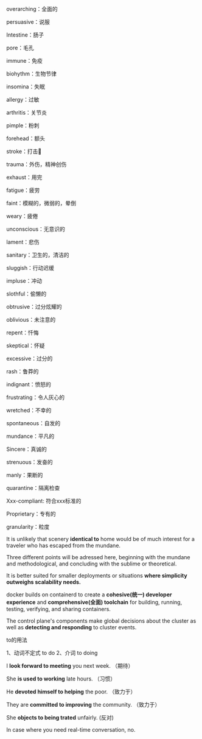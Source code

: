overarching：全面的

persuasive：说服

Intestine：肠子

pore：毛孔

immune：免疫

biohythm：生物节律

insomina：失眠

allergy：过敏

arthritis：关节炎

pimple：粉刺

forehead：额头

stroke：打击👊

trauma：外伤，精神创伤

exhaust：用完

fatigue：疲劳

faint：模糊的，微弱的，晕倒

weary：疲倦

unconscious：无意识的

lament：悲伤

sanitary：卫生的，清洁的

sluggish：行动迟缓

impluse：冲动

slothful：偷懒的

obtrusive：过分炫耀的

oblivious：未注意的

repent：忏悔

skeptical：怀疑

excessive：过分的

rash：鲁莽的

indignant：愤怒的

frustrating：令人灰心的

wretched：不幸的

spontaneous：自发的

mundance：平凡的

Sincere：真诚的

strenuous：发奋的

manly：果断的

quarantine：隔离检查

Xxx-compliant: 符合xxx标准的

Proprietary：专有的

granularity：粒度

It is unlikely that scenery **identical to** home would be of much interest for a traveler who has escaped from the mundane.

Three different points will be adressed here, beginning with the mundane and methodological, and concluding with the sublime or theoretical.

It is better suited for smaller deployments or situations **where simplicity outweighs scalability needs.**

docker builds on containerd to create a **cohesive(统一) developer experience** and **comprehensive(全面) toolchain** for building, running, testing, verifying, and sharing containers.

The control plane's components make global decisions about the cluster as well as **detecting and responding** to cluster events.



to的用法 

1、动词不定式 to do  2、介词 to doing

I **look forward to meeting** you next week. （期待）

She **is used to working** late hours. （习惯）

He **devoted himself to helping** the poor. （致力于）

They are **committed to improving** the community. （致力于）

She **objects to being trated** unfairly. (反对)



In case where you need real-time conversation, no.



